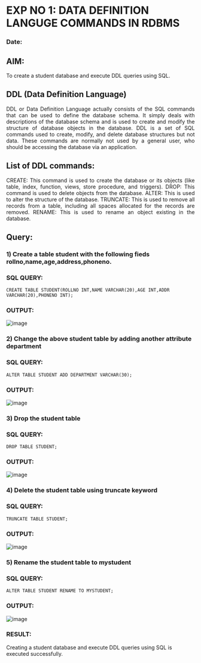# EXP NO 1: DATA DEFINITION LANGUGE COMMANDS IN RDBMS
### Date:

## AIM:
To create a student database and execute DDL queries using SQL.


## DDL (Data Definition Language)
<div align="justify">
DDL or Data Definition Language actually consists of the SQL commands that can be used to define the database schema. It simply deals with descriptions of the database schema and is used to create and modify the structure of database objects in the database. DDL is a set of SQL commands used to create, modify, and delete database structures but not data. These commands are normally not used by a general user, who should be accessing the database via an application.
</div>
 
## List of DDL commands: 
<div align="justify">
CREATE: This command is used to create the database or its objects (like table, index, function, views, store procedure, and triggers).
DROP: This command is used to delete objects from the database.
ALTER: This is used to alter the structure of the database.
TRUNCATE: This is used to remove all records from a table, including all spaces allocated for the records are removed.
RENAME: This is used to rename an object existing in the database.
</div>

## Query:
### 1) Create a table student with the following fieds rollno,name,age,address,phoneno.

### SQL QUERY: 
```
CREATE TABLE STUDENT(ROLLNO INT,NAME VARCHAR(20),AGE INT,ADDR VARCHAR(20),PHONENO INT);
```

### OUTPUT:
![image](https://github.com/SanjithaBolisetti/G2_DBMS/assets/119393633/edc47576-f362-462b-8fe7-453cee1e6932)


### 2) Change the above student table by adding another attribute department

### SQL QUERY: 
```
ALTER TABLE STUDENT ADD DEPARTMENT VARCHAR(30);
```

### OUTPUT:
![image](https://github.com/SanjithaBolisetti/G2_DBMS/assets/119393633/12f1d397-52ef-4d6b-a50c-f531817dc568)


### 3) Drop the student table
 
### SQL QUERY: 
```
DROP TABLE STUDENT;
```

### OUTPUT:
![image](https://github.com/SanjithaBolisetti/G2_DBMS/assets/119393633/35d12e9a-f712-4328-bbcd-d95fd66c3bbe)



### 4) Delete the student table using truncate keyword
### SQL QUERY: 
```
TRUNCATE TABLE STUDENT;
```

### OUTPUT:
![image](https://github.com/SanjithaBolisetti/G2_DBMS/assets/119393633/243e054d-0cab-475b-b139-db265c35fa9e)


### 5) Rename the student table to mystudent
### SQL QUERY: 
```
ALTER TABLE STUDENT RENAME TO MYSTUDENT;
```

### OUTPUT:
![image](https://github.com/SanjithaBolisetti/G2_DBMS/assets/119393633/531666d7-be37-46ec-bdbe-1c2dcc257cd1)


### RESULT:
Creating a student database and execute DDL queries using SQL is executed successfully.
